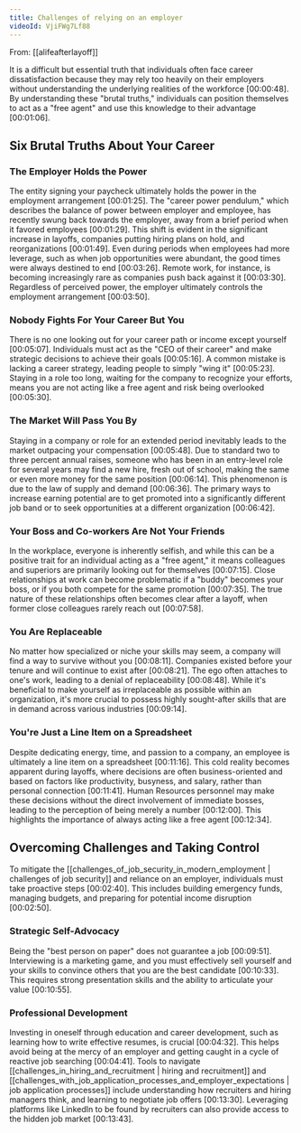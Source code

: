 ```yaml
---
title: Challenges of relying on an employer
videoId: VjiFWg7Lf88
---
```


From: [[alifeafterlayoff]] <br/> 

It is a difficult but essential truth that individuals often face career dissatisfaction because they may rely too heavily on their employers without understanding the underlying realities of the workforce <a class="yt-timestamp" data-t="00:00:48">[00:00:48]</a>. By understanding these "brutal truths," individuals can position themselves to act as a "free agent" and use this knowledge to their advantage <a class="yt-timestamp" data-t="00:01:06">[00:01:06]</a>.

## Six Brutal Truths About Your Career

### The Employer Holds the Power
The entity signing your paycheck ultimately holds the power in the employment arrangement <a class="yt-timestamp" data-t="00:01:25">[00:01:25]</a>. The "career power pendulum," which describes the balance of power between employer and employee, has recently swung back towards the employer, away from a brief period when it favored employees <a class="yt-timestamp" data-t="00:01:29">[00:01:29]</a>. This shift is evident in the significant increase in layoffs, companies putting hiring plans on hold, and reorganizations <a class="yt-timestamp" data-t="00:01:49">[00:01:49]</a>. Even during periods when employees had more leverage, such as when job opportunities were abundant, the good times were always destined to end <a class="yt-timestamp" data-t="00:03:26">[00:03:26]</a>. Remote work, for instance, is becoming increasingly rare as companies push back against it <a class="yt-timestamp" data-t="00:03:30">[00:03:30]</a>. Regardless of perceived power, the employer ultimately controls the employment arrangement <a class="yt-timestamp" data-t="00:03:50">[00:03:50]</a>.

### Nobody Fights For Your Career But You
There is no one looking out for your career path or income except yourself <a class="yt-timestamp" data-t="00:05:07">[00:05:07]</a>. Individuals must act as the "CEO of their career" and make strategic decisions to achieve their goals <a class="yt-timestamp" data-t="00:05:16">[00:05:16]</a>. A common mistake is lacking a career strategy, leading people to simply "wing it" <a class="yt-timestamp" data-t="00:05:23">[00:05:23]</a>. Staying in a role too long, waiting for the company to recognize your efforts, means you are not acting like a free agent and risk being overlooked <a class="yt-timestamp" data-t="00:05:30">[00:05:30]</a>.

### The Market Will Pass You By
Staying in a company or role for an extended period inevitably leads to the market outpacing your compensation <a class="yt-timestamp" data-t="00:05:48">[00:05:48]</a>. Due to standard two to three percent annual raises, someone who has been in an entry-level role for several years may find a new hire, fresh out of school, making the same or even more money for the same position <a class="yt-timestamp" data-t="00:06:14">[00:06:14]</a>. This phenomenon is due to the law of supply and demand <a class="yt-timestamp" data-t="00:06:36">[00:06:36]</a>. The primary ways to increase earning potential are to get promoted into a significantly different job band or to seek opportunities at a different organization <a class="yt-timestamp" data-t="00:06:42">[00:06:42]</a>.

### Your Boss and Co-workers Are Not Your Friends
In the workplace, everyone is inherently selfish, and while this can be a positive trait for an individual acting as a "free agent," it means colleagues and superiors are primarily looking out for themselves <a class="yt-timestamp" data-t="00:07:15">[00:07:15]</a>. Close relationships at work can become problematic if a "buddy" becomes your boss, or if you both compete for the same promotion <a class="yt-timestamp" data-t="00:07:35">[00:07:35]</a>. The true nature of these relationships often becomes clear after a layoff, when former close colleagues rarely reach out <a class="yt-timestamp" data-t="00:07:58">[00:07:58]</a>.

### You Are Replaceable
No matter how specialized or niche your skills may seem, a company will find a way to survive without you <a class="yt-timestamp" data-t="00:08:11">[00:08:11]</a>. Companies existed before your tenure and will continue to exist after <a class="yt-timestamp" data-t="00:08:21">[00:08:21]</a>. The ego often attaches to one's work, leading to a denial of replaceability <a class="yt-timestamp" data-t="00:08:48">[00:08:48]</a>. While it's beneficial to make yourself as irreplaceable as possible within an organization, it's more crucial to possess highly sought-after skills that are in demand across various industries <a class="yt-timestamp" data-t="00:09:14">[00:09:14]</a>.

### You're Just a Line Item on a Spreadsheet
Despite dedicating energy, time, and passion to a company, an employee is ultimately a line item on a spreadsheet <a class="yt-timestamp" data-t="00:11:16">[00:11:16]</a>. This cold reality becomes apparent during layoffs, where decisions are often business-oriented and based on factors like productivity, busyness, and salary, rather than personal connection <a class="yt-timestamp" data-t="00:11:41">[00:11:41]</a>. Human Resources personnel may make these decisions without the direct involvement of immediate bosses, leading to the perception of being merely a number <a class="yt-timestamp" data-t="00:12:00">[00:12:00]</a>. This highlights the importance of always acting like a free agent <a class="yt-timestamp" data-t="00:12:34">[00:12:34]</a>.

## Overcoming Challenges and Taking Control
To mitigate the [[challenges_of_job_security_in_modern_employment | challenges of job security]] and reliance on an employer, individuals must take proactive steps <a class="yt-timestamp" data-t="00:02:40">[00:02:40]</a>. This includes building emergency funds, managing budgets, and preparing for potential income disruption <a class="yt-timestamp" data-t="00:02:50">[00:02:50]</a>.

### Strategic Self-Advocacy
Being the "best person on paper" does not guarantee a job <a class="yt-timestamp" data-t="00:09:51">[00:09:51]</a>. Interviewing is a marketing game, and you must effectively sell yourself and your skills to convince others that you are the best candidate <a class="yt-timestamp" data-t="00:10:33">[00:10:33]</a>. This requires strong presentation skills and the ability to articulate your value <a class="yt-timestamp" data-t="00:10:55">[00:10:55]</a>.

### Professional Development
Investing in oneself through education and career development, such as learning how to write effective resumes, is crucial <a class="yt-timestamp" data-t="00:04:32">[00:04:32]</a>. This helps avoid being at the mercy of an employer and getting caught in a cycle of reactive job searching <a class="yt-timestamp" data-t="00:04:41">[00:04:41]</a>. Tools to navigate [[challenges_in_hiring_and_recruitment | hiring and recruitment]] and [[challenges_with_job_application_processes_and_employer_expectations | job application processes]] include understanding how recruiters and hiring managers think, and learning to negotiate job offers <a class="yt-timestamp" data-t="00:13:30">[00:13:30]</a>. Leveraging platforms like LinkedIn to be found by recruiters can also provide access to the hidden job market <a class="yt-timestamp" data-t="00:13:43">[00:13:43]</a>.